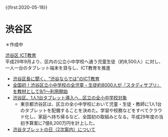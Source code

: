 {{first:2020-05-18}}

# 渋谷区
＊作成中

[渋谷区 ICT教育](https://www.city.shibuya.tokyo.jp/kodomo/gakkou/torikumi/ict.html)  
平成29年9月より、区内の公立小中学校へ通う児童生徒（約8,500人）に対し、一人一台のタブレット端末を貸与し、ICT教育を推進
- [渋谷区長に聞く、“渋谷ならでは”のICT教育](https://www.cyberagent.co.jp/way/features/list/detail/id=23329)
- [全国初！渋谷区立小中学校の全児童・生徒約8000人が『スタディサプリ』を教材として9/1～利用開始](http://www.recruit-mp.co.jp/news/release/2017/0802_3253.html)
- [渋谷区、1人1台タブレット導入へ…区立の全小中学校対象](https://resemom.jp/article/2017/02/16/36571.html)
    - 東京都渋谷区は、区立の全小中学校において児童・生徒・教師に1人1台のタブレットを配備することを決めた。学習や校務などをすべてクラウド化し、家庭へ持ち帰るなど、全国初の取組みとなる。平成29年度の当初予算案に7億8,200万円を計上した。
- [渋谷タブレットの日（2次案内）について](https://www.city.shibuya.tokyo.jp/kodomo/page_em_00016.html)
